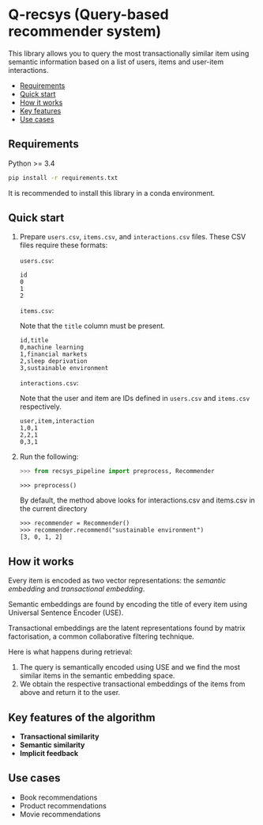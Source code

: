 # Q-recsys (Query-based recommender system)

This library allows you to query the most transactionally similar item using semantic information based on a list of users, items and user-item interactions.

* [Requirements](#requirements)
* [Quick start](#quick-start)
* [How it works](#how-it-works)
* [Key features](#key-features)
* [Use cases](#use-cases)

## Requirements

Python >= 3.4

```bash
pip install -r requirements.txt
```

It is recommended to install this library in a conda environment.

## Quick start

1. Prepare `users.csv`, `items.csv`, and `interactions.csv`
files. These CSV files require these formats:

    `users.csv`:

    ```text
    id
    0
    1
    2
    ```

    `items.csv`:

    Note that the `title` column must be present.

    ```text
    id,title
    0,machine learning
    1,financial markets
    2,sleep deprivation
    3,sustainable environment
    ```

    `interactions.csv`:

    Note that the user and item are IDs defined in `users.csv` and `items.csv` respectively.

    ```text
    user,item,interaction
    1,0,1
    2,2,1
    0,3,1
    ```

2. Run the following:

    ```python
    >>> from recsys_pipeline import preprocess, Recommender
    ```

    ```
    >>> preprocess()
    ```

    By default, the method above looks for interactions.csv and items.csv
    in the current directory

    ```
    >>> recommender = Recommender()
    >>> recommender.recommend("sustainable environment")
    [3, 0, 1, 2]
    ```

## How it works

Every item is encoded as two vector representations: the *semantic embedding* and *transactional embedding*.

Semantic embeddings are found by encoding the title of every item using Universal Sentence Encoder (USE).

Transactional embeddings are the latent representations found by matrix factorisation, a common collaborative filtering technique.

Here is what happens during retrieval:

1. The query is semantically encoded using USE and we find the most similar items in the semantic embedding space.
2. We obtain the respective transactional embeddings of the items from above and return it to the user.

## Key features of the algorithm

* **Transactional similarity**
* **Semantic similarity**
* **Implicit feedback**

## Use cases

* Book recommendations
* Product recommendations
* Movie recommendations

